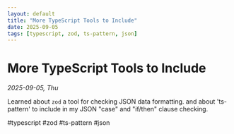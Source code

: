 ```yaml
---
layout: default
title: "More TypeScript Tools to Include"
date: 2025-09-05
tags: [typescript, zod, ts-pattern, json]
---
```


# More TypeScript Tools to Include

*2025-09-05, Thu*

Learned about `zod` a tool for checking JSON data formatting. and about 'ts-pattern' to include in my JSON "case" and "if/then" clause checking.

#typescript #zod #ts-pattern #json
